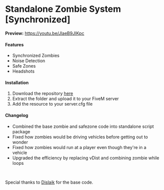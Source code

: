 <h1>Standalone Zombie System [Synchronized]</h1>

<strong>Preview:</strong> https://youtu.be/JlaeB9JIKpc

<h4>Features</h4>

<ul>
    <li>Synchronized Zombies</li>
    <li>Noise Detection</li>
    <li>Safe Zones</li>
    <li>Headshots</li>
</ul>

<h4>Installation</h4>

<ol>
  <li>Download the repository <a href="https://github.com/WeponzTV/Standalone-Zombie-System">here</a></li>
  <li>Extract the folder and upload it to your FiveM server</li>
  <li>Add the resource to your server.cfg file</li>
</ol>

<h4>Changelog</h4>

<ul>
  <li>Combined the base zombie and safezone code into standalone script package</li>
  <li>Fixed how zombies would be driving vehicles before getting out to wonder</li>
  <li>Fixed how zombies would run at a player even though they're in a vehicle</li>
  <li>Upgraded the efficiency by replacing vDist and combining zombie while loops</li>
</ul>

<br>

Special thanks to <a href="https://github.com/Dislaik">Dislaik</a> for the base code.
